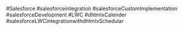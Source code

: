 #Salesforce #salesforceintegration #salesforceCustomImplementation #salesforceDevelopment #LWC #dhtmlxCalender
#salesforceLWCintegrationwithdhtmlxSchedular
